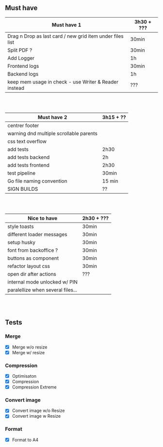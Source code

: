 ## Must have                          
| Must have 1 | 3h30 + ???
| ---------------------| ----------|
| Drag n Drop as last card / new grid item under files list    | 30min  |
| Split PDF ?                                 | 30min |
| Add Logger                                | 1h |
| Frontend logs                         | 30min |
| Backend logs                          | 1h |
| keep mem usage in check    - use Writer & Reader instead       | ??? |
<br/>
<br/>

| Must have 2 |                                3h15 + ?? |
| ---------------------| ----------|
| centrer footer||
| warning dnd multiple scrollable parents||
| css text overflow||
| add tests          |                         2h30|
| add tests backend   |    2h|
| add tests frontend   |   2h30|
| test pipeline         |                      30min|
| Go file naming convention |                   15 min|
| SIGN BUILDS                |                 ??|

<br/>
<br/>

| Nice to have                 | 2h30 + ??? |
| --------------------- | ----------|
| style toasts                  | 30min |
| different loader messages     | 30min |
| setup husky                   | 30min |
| font from backoffice ?        | 30min |
| buttons as component          | 30min |
| refactor layout css           | 30min |
| open dir after actions        | ??? |
| internal mode unlocked w/ PIN | |
| paralellize when several files... | |

<br/>
<br/>

## Tests
### Merge
- [x] Merge w/o resize
- [x] Merge w/ resize
### Compression
- [x] Optimisaton
- [x] Compression
- [x] Compression Extreme
### Convert image
- [x] Convert image w/o Resize
- [x] Convert image w Resize
### Format
- [x] Format to A4


